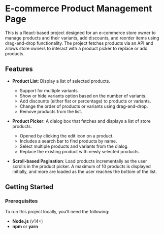 # E-commerce Product Management Page

This is a React-based project designed for an e-commerce store owner to manage products and their variants, add discounts, and reorder items using drag-and-drop functionality. The project fetches products via an API and allows store owners to interact with a product picker to replace or add products.

## Features

- **Product List**: Display a list of selected products.
  - Support for multiple variants.
  - Show or hide variants option based on the number of variants.
  - Add discounts (either flat or percentage) to products or variants.
  - Change the order of products or variants using drag-and-drop.
  - Remove products from the list.
  
- **Product Picker**: A dialog box that fetches and displays a list of store products.
  - Opened by clicking the edit icon on a product.
  - Includes a search bar to find products by name.
  - Select multiple products and variants from the dialog.
  - Replace the existing product with newly selected products.

- **Scroll-based Pagination**: Load products incrementally as the user scrolls in the product picker. A maximum of 10 products is displayed initially, and more are loaded as the user reaches the bottom of the list.

## Getting Started

### Prerequisites
To run this project locally, you’ll need the following:
- **Node.js** (v14+)
- **npm** or **yarn**

